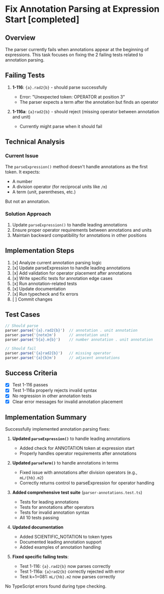 # Fix Annotation Parsing at Expression Start [completed]

## Overview

The parser currently fails when annotations appear at the beginning of expressions. This task focuses on fixing the 2 failing tests related to annotation parsing.

## Failing Tests

1. **1-116**: `{a}.rad2{b}` - should parse successfully
   - Error: "Unexpected token: OPERATOR at position 3"
   - The parser expects a term after the annotation but finds an operator

2. **1-116a**: `{a}rad2{b}` - should reject (missing operator between annotation and unit)
   - Currently might parse when it should fail

## Technical Analysis

### Current Issue

The `parseExpression()` method doesn't handle annotations as the first token. It expects:
- A number
- A division operator (for reciprocal units like `/m`)
- A term (unit, parentheses, etc.)

But not an annotation.

### Solution Approach

1. Update `parseExpression()` to handle leading annotations
2. Ensure proper operator requirements between annotations and units
3. Maintain backward compatibility for annotations in other positions

## Implementation Steps

1. [x] Analyze current annotation parsing logic
2. [x] Update parseExpression to handle leading annotations
3. [x] Add validation for operator placement after annotations
4. [x] Write specific tests for annotation edge cases
5. [x] Run annotation-related tests
6. [x] Update documentation
7. [x] Run typecheck and fix errors
8. [ ] Commit changes

## Test Cases

```typescript
// Should parse
parser.parse('{a}.rad2{b}')  // annotation . unit annotation
parser.parse('{note}m')      // annotation unit
parser.parse('5{a}.m{b}')    // number annotation . unit annotation

// Should fail
parser.parse('{a}rad2{b}')   // missing operator
parser.parse('{a}{b}m')      // adjacent annotations
```

## Success Criteria

- [x] Test 1-116 passes
- [x] Test 1-116a properly rejects invalid syntax
- [x] No regression in other annotation tests
- [x] Clear error messages for invalid annotation placement

## Implementation Summary

Successfully implemented annotation parsing fixes:

1. **Updated `parseExpression()`** to handle leading annotations
   - Added check for ANNOTATION token at expression start
   - Properly handles operator requirements after annotations

2. **Updated `parseTerm()`** to handle annotations in terms
   - Fixed issue with annotations after division operators (e.g., `mL/{hb}.m2`)
   - Correctly returns control to parseExpression for operator handling

3. **Added comprehensive test suite** (`parser-annotations.test.ts`)
   - Tests for leading annotations
   - Tests for annotations after operators
   - Tests for invalid annotation syntax
   - All 10 tests passing

4. **Updated documentation**
   - Added SCIENTIFIC_NOTATION to token types
   - Documented leading annotation support
   - Added examples of annotation handling

5. **Fixed specific failing tests**:
   - Test 1-116: `{a}.rad2{b}` now parses correctly
   - Test 1-116a: `{a}rad2{b}` correctly rejected with error
   - Test k=1=081: `mL/{hb}.m2` now parses correctly

No TypeScript errors found during type checking.